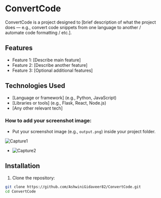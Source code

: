 # ConvertCode

ConvertCode is a project designed to [brief description of what the project does — e.g., convert code snippets from one language to another / automate code formatting / etc.].

## Features

- Feature 1: [Describe main feature]
- Feature 2: [Describe another feature]
- Feature 3: [Optional additional features]

## Technologies Used

- [Language or framework] (e.g., Python, JavaScript)
- [Libraries or tools] (e.g., Flask, React, Node.js)
- [Any other relevant tech]

### How to add your screenshot image:
- Put your screenshot image (e.g., `output.png`) inside your project folder.
  
![Capture1](https://github.com/user-attachments/assets/db8ea0a6-6ca2-4909-98ec-fcda96a71929)
- ![Capture2](https://github.com/user-attachments/assets/8409d7cb-8fef-457f-8dc3-87ed9af78aaa)


## Installation

1. Clone the repository:

```bash
git clone https://github.com/AshwiniGidaveer82/ConvertCode.git
cd ConvertCode

